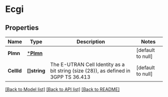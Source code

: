 # Ecgi

## Properties
Name | Type | Description | Notes
------------ | ------------- | ------------- | -------------
**Plmn** | [***Plmn**](Plmn.md) |  | [default to null]
**CellId** | **[]string** | The E-UTRAN Cell Identity as a bit string (size (28)), as defined in 3GPP TS 36.413 | [default to null]

[[Back to Model list]](../README.md#documentation-for-models) [[Back to API list]](../README.md#documentation-for-api-endpoints) [[Back to README]](../README.md)



